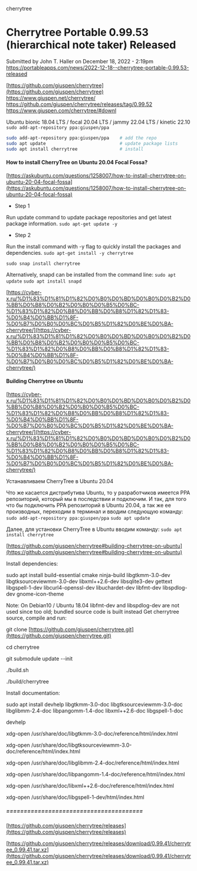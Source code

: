 cherrytree 

# Cherrytree Portable 0.99.53 (hierarchical note taker) Released
Submitted by John T. Haller on December 18, 2022 - 2:19pm
https://portableapps.com/news/2022-12-18--cherrytree-portable-0.99.53-released

[https://github.com/giuspen/cherrytree](https://github.com/giuspen/cherrytree)
https://www.giuspen.net/cherrytree/
https://github.com/giuspen/cherrytree/releases/tag/0.99.52
https://www.giuspen.com/cherrytree/#downl

Ubuntu bionic 18.04 LTS / focal 20.04 LTS / jammy 22.04 LTS / kinetic 22.10
`sudo add-apt-repository ppa:giuspen/ppa`

```bash
sudo add-apt-repository ppa:giuspen/ppa    # add the repo
sudo apt update                            # update package lists
sudo apt install cherrytree                # install
```

#### How to install CherryTree on Ubuntu 20.04 Focal Fossa?

[https://askubuntu.com/questions/1258007/how-to-install-cherrytree-on-ubuntu-20-04-focal-fossa](https://askubuntu.com/questions/1258007/how-to-install-cherrytree-on-ubuntu-20-04-focal-fossa)

* Step 1

Run update command to update package repositories and get latest package information.
`sudo apt-get update -y`

* Step 2

Run the install command with -y flag to quickly install the packages and dependencies.
`sudo apt-get install -y cherrytree`

`sudo snap install cherrytree`

Alternatively, snapd can be installed from the command line:
`sudo apt update`
`sudo apt install snapd`

[https://cyber-x.ru/%D1%83%D1%81%D1%82%D0%B0%D0%BD%D0%B0%D0%B2%D0%BB%D0%B8%D0%B2%D0%B0%D0%B5%D0%BC-%D1%83%D1%82%D0%B8%D0%BB%D0%B8%D1%82%D1%83-%D0%B4%D0%BB%D1%8F-%D0%B7%D0%B0%D0%BC%D0%B5%D1%82%D0%BE%D0%BA-cherrytree/](https://cyber-x.ru/%D1%83%D1%81%D1%82%D0%B0%D0%BD%D0%B0%D0%B2%D0%BB%D0%B8%D0%B2%D0%B0%D0%B5%D0%BC-%D1%83%D1%82%D0%B8%D0%BB%D0%B8%D1%82%D1%83-%D0%B4%D0%BB%D1%8F-%D0%B7%D0%B0%D0%BC%D0%B5%D1%82%D0%BE%D0%BA-cherrytree/)

#### Building Cherrytree on Ubuntu

[https://cyber-x.ru/%D1%83%D1%81%D1%82%D0%B0%D0%BD%D0%B0%D0%B2%D0%BB%D0%B8%D0%B2%D0%B0%D0%B5%D0%BC-%D1%83%D1%82%D0%B8%D0%BB%D0%B8%D1%82%D1%83-%D0%B4%D0%BB%D1%8F-%D0%B7%D0%B0%D0%BC%D0%B5%D1%82%D0%BE%D0%BA-cherrytree/](https://cyber-x.ru/%D1%83%D1%81%D1%82%D0%B0%D0%BD%D0%B0%D0%B2%D0%BB%D0%B8%D0%B2%D0%B0%D0%B5%D0%BC-%D1%83%D1%82%D0%B8%D0%BB%D0%B8%D1%82%D1%83-%D0%B4%D0%BB%D1%8F-%D0%B7%D0%B0%D0%BC%D0%B5%D1%82%D0%BE%D0%BA-cherrytree/)

Устанавливаем CherryTree в Ubuntu 20.04

Что же касается дистрибутива Ubuntu, то у разработчиков имеется PPA репозиторий, который мы в последствии и подключим. И так, для того что бы подключить PPA репозиторий в Ubuntu 20.04, а так же ее производных, переходим в терминал и вводим следующую команду:
`sudo add-apt-repository ppa:giuspen/ppa`
`sudo apt update`

Далее, для установки CherryTree в Ubuntu вводим команду:
`sudo apt install cherrytree`

[https://github.com/giuspen/cherrytree#building-cherrytree-on-ubuntu](https://github.com/giuspen/cherrytree#building-cherrytree-on-ubuntu)

Install dependencies:

sudo apt install build-essential cmake ninja-build libgtkmm-3.0-dev libgtksourceviewmm-3.0-dev libxml++2.6-dev libsqlite3-dev gettext libgspell-1-dev libcurl4-openssl-dev libuchardet-dev libfmt-dev libspdlog-dev gnome-icon-theme

Note: On Debian10 / Ubuntu 18.04 libfmt-dev and libspdlog-dev are not used since too old; bundled source code is built instead Get cherrytree source, compile and run:

git clone [https://github.com/giuspen/cherrytree.git](https://github.com/giuspen/cherrytree.git)

cd cherrytree

git submodule update --init

./build.sh

./build/cherrytree

Install documentation:

sudo apt install devhelp libgtkmm-3.0-doc libgtksourceviewmm-3.0-doc libglibmm-2.4-doc libpangomm-1.4-doc libxml++2.6-doc libgspell-1-doc

devhelp

xdg-open /usr/share/doc/libgtkmm-3.0-doc/reference/html/index.html

xdg-open /usr/share/doc/libgtksourceviewmm-3.0-doc/reference/html/index.html

xdg-open /usr/share/doc/libglibmm-2.4-doc/reference/html/index.html

xdg-open /usr/share/doc/libpangomm-1.4-doc/reference/html/index.html

xdg-open /usr/share/doc/libxml++2.6-doc/reference/html/index.html

xdg-open /usr/share/doc/libgspell-1-dev/html/index.html

##### =======================================

[https://github.com/giuspen/cherrytree/releases](https://github.com/giuspen/cherrytree/releases)

[https://github.com/giuspen/cherrytree/releases/download/0.99.41/cherrytree_0.99.41.tar.xz](https://github.com/giuspen/cherrytree/releases/download/0.99.41/cherrytree_0.99.41.tar.xz)